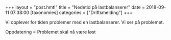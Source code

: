 +++
layout = "post.hmtl"
title = "Nedetid på lastbalanserer"
date = 2018-09-11 07:38:00
[taxonomies]
categories = ["Driftsmelding"] 
+++

Vi opplever for tiden problemer med en lastbalanserer. Vi ser på problemet.


Oppdatering = Problemet skal nå være løst
